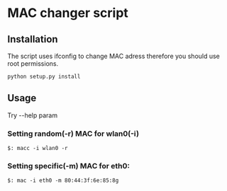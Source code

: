 # MAC changer script

## Installation

The script uses ifconfig to change MAC adress therefore you should use root permissions.

`python setup.py install`

## Usage

Try --help param

### Setting random(-r)  MAC for wlan0(-i)

`$: macc -i wlan0 -r` 

### Setting specific(-m) MAC for eth0:

`$: mac -i eth0 -m 80:44:3f:6e:85:8g`
